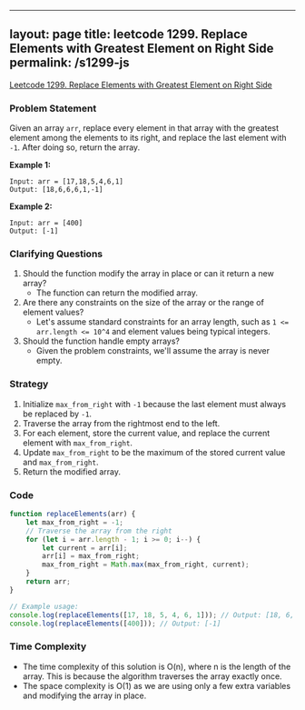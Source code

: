 
---
layout: page
title: leetcode 1299. Replace Elements with Greatest Element on Right Side
permalink: /s1299-js
---
[Leetcode 1299. Replace Elements with Greatest Element on Right Side](https://algoadvance.github.io/algoadvance/l1299)
### Problem Statement
Given an array `arr`, replace every element in that array with the greatest element among the elements to its right, and replace the last element with `-1`. After doing so, return the array.

**Example 1:**
```plaintext
Input: arr = [17,18,5,4,6,1]
Output: [18,6,6,6,1,-1]
```

**Example 2:**
```plaintext
Input: arr = [400]
Output: [-1]
```

### Clarifying Questions
1. Should the function modify the array in place or can it return a new array?
   - The function can return the modified array.
2. Are there any constraints on the size of the array or the range of element values?
   - Let's assume standard constraints for an array length, such as `1 <= arr.length <= 10^4` and element values being typical integers.
3. Should the function handle empty arrays?
    - Given the problem constraints, we'll assume the array is never empty.

### Strategy
1. Initialize `max_from_right` with `-1` because the last element must always be replaced by `-1`.
2. Traverse the array from the rightmost end to the left.
3. For each element, store the current value, and replace the current element with `max_from_right`.
4. Update `max_from_right` to be the maximum of the stored current value and `max_from_right`.
5. Return the modified array.

### Code

```javascript
function replaceElements(arr) {
    let max_from_right = -1;
    // Traverse the array from the right
    for (let i = arr.length - 1; i >= 0; i--) {
        let current = arr[i];
        arr[i] = max_from_right;
        max_from_right = Math.max(max_from_right, current);
    }
    return arr;
}

// Example usage:
console.log(replaceElements([17, 18, 5, 4, 6, 1])); // Output: [18, 6, 6, 6, 1, -1]
console.log(replaceElements([400])); // Output: [-1]
```

### Time Complexity
- The time complexity of this solution is O(n), where n is the length of the array. This is because the algorithm traverses the array exactly once.
- The space complexity is O(1) as we are using only a few extra variables and modifying the array in place.